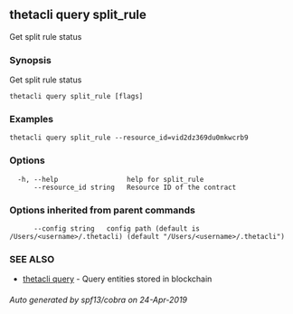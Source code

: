 ## thetacli query split_rule

Get split rule status

### Synopsis

Get split rule status

```
thetacli query split_rule [flags]
```

### Examples

```
thetacli query split_rule --resource_id=vid2dz369du0mkwcrb9
```

### Options

```
  -h, --help                 help for split_rule
      --resource_id string   Resource ID of the contract
```

### Options inherited from parent commands

```
      --config string   config path (default is /Users/<username>/.thetacli) (default "/Users/<username>/.thetacli")
```

### SEE ALSO

* [thetacli query](thetacli_query.md)	 - Query entities stored in blockchain

###### Auto generated by spf13/cobra on 24-Apr-2019
